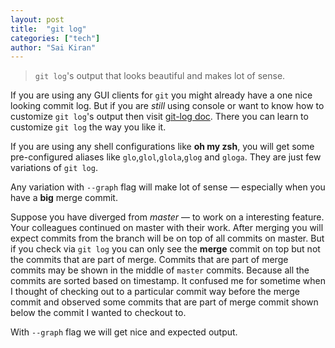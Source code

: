 ```yaml
---
layout: post
title:  "git log"
categories: ["tech"]
author: "Sai Kiran"
---
```


> `git log`'s output that looks beautiful and makes lot of sense.

If you are using any GUI clients for `git` you might already have a one nice looking commit log.
But if you are *still* using console or want to know how to customize `git log`'s output then visit [git-log doc](https://git-scm.com/docs/git-log).
There you can learn to customize `git log` the way you like it.

If you are using any shell configurations like **oh my zsh**, you will get some pre-configured aliases like `glo`,`glol`,`glola`,`glog` and `gloga`. 
They are just few variations of `git log`.

Any variation with `--graph` flag will make lot of sense &mdash; 
especially when you have a **big** merge commit.

Suppose you have diverged from *master* &mdash; to work on a interesting feature.
Your colleagues continued on master with their work. 
After merging you will expect commits from the branch will be on top of all commits on master. 
But if you check via `git log` you can only see the **merge** commit on top but not the commits 
that are part of merge. Commits that are part of merge commits may be shown in the middle of `master` commits. 
Because all the commits are sorted based on timestamp. 
It confused me for sometime when I thought of checking out to a particular commit way before the merge commit 
and observed some commits that are part of merge commit shown below the commit I wanted to checkout to.

With `--graph` flag we will get nice and expected output.
